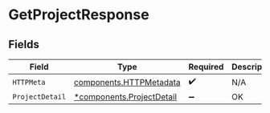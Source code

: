 # GetProjectResponse


## Fields

| Field                                                                 | Type                                                                  | Required                                                              | Description                                                           |
| --------------------------------------------------------------------- | --------------------------------------------------------------------- | --------------------------------------------------------------------- | --------------------------------------------------------------------- |
| `HTTPMeta`                                                            | [components.HTTPMetadata](../../models/components/httpmetadata.md)    | :heavy_check_mark:                                                    | N/A                                                                   |
| `ProjectDetail`                                                       | [*components.ProjectDetail](../../models/components/projectdetail.md) | :heavy_minus_sign:                                                    | OK                                                                    |